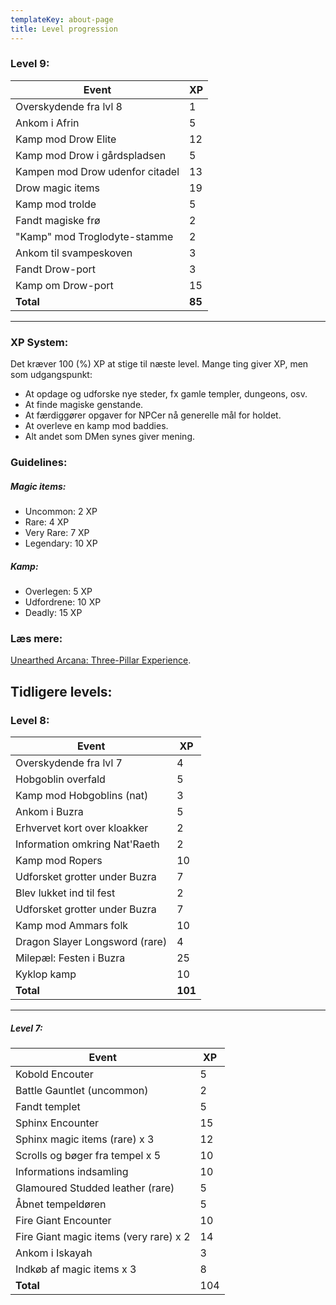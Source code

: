 ```yaml
---
templateKey: about-page
title: Level progression
---
```

### Level 9:

| Event                           | XP     |
| ------------------------------- | ------ |
| Overskydende fra lvl 8          | 1      |
| Ankom i Afrin                   | 5      |
| Kamp mod Drow Elite             | 12     |
| Kamp mod Drow i gårdspladsen    | 5      |
| Kampen mod Drow udenfor citadel | 13     |
| Drow magic items                | 19     |
| Kamp mod trolde                | 5     |
| Fandt magiske frø                | 2     |
| "Kamp" mod Troglodyte-stamme                | 2     |
| Ankom til svampeskoven                | 3     |
| Fandt Drow-port                | 3     |
| Kamp om Drow-port                | 15     |
| **Total**                       | **85** |

- - -

### XP System:

Det kræver 100 (%) XP at stige til næste level. Mange ting giver XP, men som udgangspunkt:

* At opdage og udforske nye steder, fx gamle templer, dungeons, osv.
* At finde magiske genstande.
* At færdiggører opgaver for NPCer nå generelle mål for holdet.
* At overleve en kamp mod baddies.
* Alt andet som DMen synes giver mening.

### Guidelines:

##### Magic items:

* Uncommon: 2 XP
* Rare: 4 XP
* Very Rare: 7 XP
* Legendary: 10 XP

##### Kamp:

* Overlegen: 5 XP
* Udfordrene: 10 XP
* Deadly: 15 XP

### Læs mere:

[Unearthed Arcana: Three-Pillar	
Experience](http://media.wizards.com/2017/dnd/downloads/UA-ThreePillarXP.pdf).

## Tidligere levels:

### Level 8:

| Event                          | XP      |
| ------------------------------ | ------- |
| Overskydende fra lvl 7         | 4       |
| Hobgoblin overfald             | 5       |
| Kamp mod Hobgoblins (nat)      | 3       |
| Ankom i Buzra                  | 5       |
| Erhvervet kort over kloakker   | 2       |
| Information omkring Nat'Raeth  | 2       |
| Kamp mod Ropers                | 10      |
| Udforsket grotter under Buzra  | 7       |
| Blev lukket ind til fest       | 2       |
| Udforsket grotter under Buzra  | 7       |
| Kamp mod Ammars folk           | 10      |
| Dragon Slayer Longsword (rare) | 4       |
| Milepæl: Festen i Buzra        | 25      |
| Kyklop kamp                    | 10      |
| **Total**                      | **101** |

- - -

##### Level 7:

| Event                                  | XP  |
| -------------------------------------- | --- |
| Kobold Encouter                        | 5   |
| Battle Gauntlet (uncommon)             | 2   |
| Fandt templet                          | 5   |
| Sphinx Encounter                       | 15  |
| Sphinx magic items (rare) x 3          | 12  |
| Scrolls og bøger fra tempel x 5        | 10  |
| Informations indsamling                | 10  |
| Glamoured Studded leather (rare)       | 5   |
| Åbnet tempeldøren                      | 5   |
| Fire Giant Encounter                   | 10  |
| Fire Giant magic items (very rare) x 2 | 14  |
| Ankom i Iskayah                        | 3   |
| Indkøb af magic items x 3              | 8   |
| **Total**                              | 104 |
